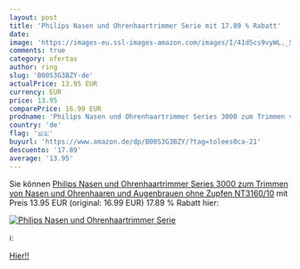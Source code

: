 ```yaml
---
layout: post
title: 'Philips Nasen und Ohrenhaartrimmer Serie mit 17.89 % Rabatt'
date: 
image: 'https://images-eu.ssl-images-amazon.com/images/I/41dScs9vyWL._SL200_.jpg'
comments: true
category: ofertas
author: ring
slug: 'B00S3G3BZY-de'
actualPrice: 13.95 EUR
currency: EUR
price: 13.95
comparePrice: 16.99 EUR
prodname: 'Philips Nasen und Ohrenhaartrimmer Series 3000 zum Trimmen von Nasen und Ohrenhaaren und Augenbrauen ohne Zupfen NT3160/10'
country: 'de'
flag: '🇩🇪'
buyurl: 'https://www.amazon.de/dp/B00S3G3BZY/?tag=tolees0ca-21'
descuento: '17.89'
average: '13.95'
---
```


Sie können [Philips Nasen und Ohrenhaartrimmer Series 3000 zum Trimmen von Nasen und Ohrenhaaren und Augenbrauen ohne Zupfen NT3160/10](https://www.amazon.de/dp/B00S3G3BZY/?tag=tolees0ca-21) mit Preis 13.95 EUR (original: 16.99 EUR) 17.89 % Rabatt hier:

[![Philips Nasen und Ohrenhaartrimmer Serie](https://images-eu.ssl-images-amazon.com/images/I/41dScs9vyWL._SL200_.jpg)](https://www.amazon.de/dp/B00S3G3BZY/?tag=tolees0ca-21)

ℹ️:


[Hier!!](https://www.amazon.de/dp/B00S3G3BZY/?tag=tolees0ca-21)
